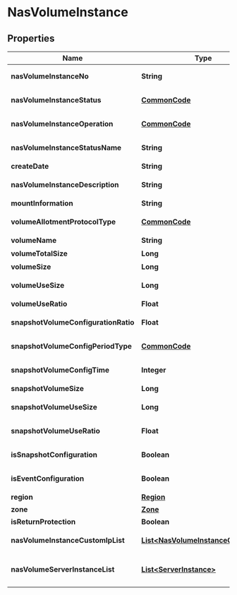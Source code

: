 
# NasVolumeInstance

## Properties
Name | Type | Description | Notes
------------ | ------------- | ------------- | -------------
**nasVolumeInstanceNo** | **String** | NAS볼륨인스턴스번호 |  [optional]
**nasVolumeInstanceStatus** | [**CommonCode**](CommonCode.md) | NAS볼륨인스턴스상태 |  [optional]
**nasVolumeInstanceOperation** | [**CommonCode**](CommonCode.md) | NAS볼륨인스턴스OP |  [optional]
**nasVolumeInstanceStatusName** | **String** | 볼륨인스턴스상태명 |  [optional]
**createDate** | **String** | 생성일시 |  [optional]
**nasVolumeInstanceDescription** | **String** | NAS볼륨인스턴스설명 |  [optional]
**mountInformation** | **String** | 마운트정보 |  [optional]
**volumeAllotmentProtocolType** | [**CommonCode**](CommonCode.md) | 볼륨할당프로토콜구분 |  [optional]
**volumeName** | **String** | 볼륨명 |  [optional]
**volumeTotalSize** | **Long** | 볼륨총사이즈 |  [optional]
**volumeSize** | **Long** | 볼륨사이즈 |  [optional]
**volumeUseSize** | **Long** | 볼륨사용사이즈 |  [optional]
**volumeUseRatio** | **Float** | 볼륨사용비율 |  [optional]
**snapshotVolumeConfigurationRatio** | **Float** | 스냅샷볼륨설정비율 |  [optional]
**snapshotVolumeConfigPeriodType** | [**CommonCode**](CommonCode.md) | 스냅샷볼륨설정기간구분 |  [optional]
**snapshotVolumeConfigTime** | **Integer** | 스냅샷볼륨설정시간 |  [optional]
**snapshotVolumeSize** | **Long** | 스냅샷사이즈 |  [optional]
**snapshotVolumeUseSize** | **Long** | 스냅사용사이즈 |  [optional]
**snapshotVolumeUseRatio** | **Float** | 스냅샷사용비율 |  [optional]
**isSnapshotConfiguration** | **Boolean** | 스냅샷설정여부 |  [optional]
**isEventConfiguration** | **Boolean** | 이벤트설정여부 |  [optional]
**region** | [**Region**](Region.md) | 리전 |  [optional]
**zone** | [**Zone**](Zone.md) | ZONE |  [optional]
**isReturnProtection** | **Boolean** | 반납보호여부 |  [optional]
**nasVolumeInstanceCustomIpList** | [**List&lt;NasVolumeInstanceCustomIp&gt;**](NasVolumeInstanceCustomIp.md) | NAS볼륨커스텀IP리스트 |  [optional]
**nasVolumeServerInstanceList** | [**List&lt;ServerInstance&gt;**](ServerInstance.md) | NAS볼륨서버인스턴스리스트 |  [optional]



